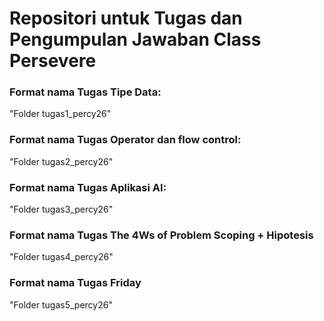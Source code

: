 # Repositori untuk Tugas dan Pengumpulan Jawaban Class Persevere

### Format nama Tugas Tipe Data:

"Folder tugas1_percy26"

### Format nama Tugas Operator dan flow control:

"Folder tugas2_percy26"

### Format nama Tugas Aplikasi AI:

"Folder tugas3_percy26"

### Format nama Tugas The 4Ws of Problem Scoping + Hipotesis

"Folder tugas4_percy26"

### Format nama Tugas Friday

"Folder tugas5_percy26"